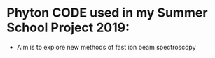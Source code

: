 # Phyton CODE used in my Summer School Project 2019:

- Aim is to explore new methods of fast ion beam spectroscopy

